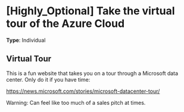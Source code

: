 # [Highly_Optional] Take the virtual tour of the Azure Cloud

**Type**: Individual

## Virtual Tour

This is a fun website that takes you on a tour through a Microsoft data center. Only do it if you have time:

https://news.microsoft.com/stories/microsoft-datacenter-tour/

Warning: Can feel like too much of a sales pitch at times.
